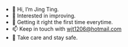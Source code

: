 - 👋 Hi, I’m Jing Ting.
- 🌱 Interested in improving.
- 🎯 Getting it right the first time everytime.
- 📫 Keep in touch with wjt1206@hotmail.com
- 💞️ Take care and stay safe.
